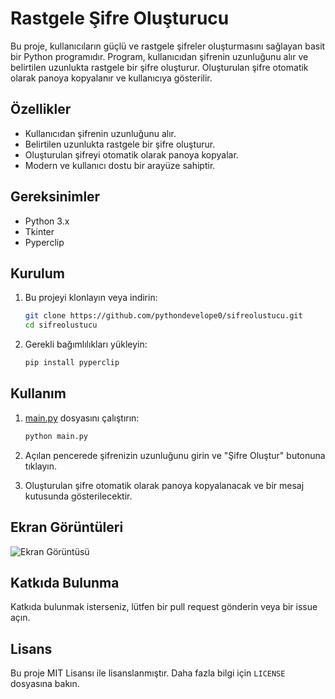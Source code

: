 # Rastgele Şifre Oluşturucu

Bu proje, kullanıcıların güçlü ve rastgele şifreler oluşturmasını sağlayan basit bir Python programıdır. Program, kullanıcıdan şifrenin uzunluğunu alır ve belirtilen uzunlukta rastgele bir şifre oluşturur. Oluşturulan şifre otomatik olarak panoya kopyalanır ve kullanıcıya gösterilir.

## Özellikler

- Kullanıcıdan şifrenin uzunluğunu alır.
- Belirtilen uzunlukta rastgele bir şifre oluşturur.
- Oluşturulan şifreyi otomatik olarak panoya kopyalar.
- Modern ve kullanıcı dostu bir arayüze sahiptir.

## Gereksinimler

- Python 3.x
- Tkinter
- Pyperclip

## Kurulum

1. Bu projeyi klonlayın veya indirin:
    ```sh
    git clone https://github.com/pythondevelope0/sifreolustucu.git
    cd sifreolustucu
    ```

2. Gerekli bağımlılıkları yükleyin:
    ```sh
    pip install pyperclip
    ```

## Kullanım

1. [main.py](http://_vscodecontentref_/2) dosyasını çalıştırın:
    ```sh
    python main.py
    ```

2. Açılan pencerede şifrenizin uzunluğunu girin ve "Şifre Oluştur" butonuna tıklayın.
3. Oluşturulan şifre otomatik olarak panoya kopyalanacak ve bir mesaj kutusunda gösterilecektir.

## Ekran Görüntüleri

![Ekran Görüntüsü](screenshot.png)

## Katkıda Bulunma

Katkıda bulunmak isterseniz, lütfen bir pull request gönderin veya bir issue açın.

## Lisans

Bu proje MIT Lisansı ile lisanslanmıştır. Daha fazla bilgi için `LICENSE` dosyasına bakın.
